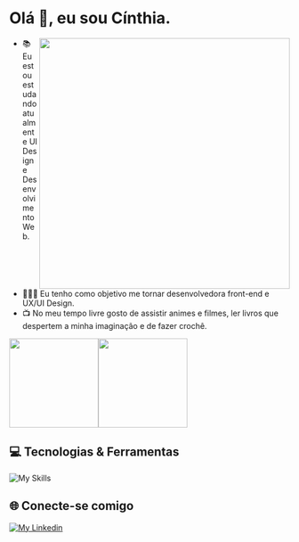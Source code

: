 # Olá 👋, eu sou Cínthia.

<img align="right" height="450em" src="https://i.picasion.com/pic92/8daf6c1a632636e054d2389278fcca94.gif">

- 📚 Eu estou estudando atualmente UI Design e Desenvolvimento Web.
- 👩🏻‍💻 Eu tenho como objetivo me tornar desenvolvedora front-end e UX/UI Design.
- 📺 No meu tempo livre gosto de assistir animes e filmes, ler livros que despertem a minha imaginação e de fazer crochê.

<img height="160em" src="https://github-readme-stats.vercel.app/api?username=Cinthia-Silva&show_icons=true&theme=radical&hide_border=true&text_color=fff"><img height="160em" src="https://github-readme-stats.vercel.app/api/top-langs/?username=Cinthia-Silva&layout=compact&theme=radical&hide_border=true&text_color=fff">

##

## 💻 Tecnologias & Ferramentas

![My Skills](https://skillicons.dev/icons?i=html,css,js,bootstrap,figma,vscode,github,git&theme=dark)

## 🌐 Conecte-se comigo

[![My Linkedin](https://skillicons.dev/icons?i=linkedin&theme=dark)](https://www.linkedin.com/in/cinthia-oliveira-silva/)
